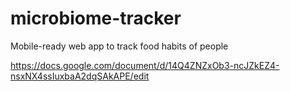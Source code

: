 microbiome-tracker
==================

Mobile-ready web app to track food habits of people

https://docs.google.com/document/d/14Q4ZNZxOb3-ncJZkEZ4-nsxNX4ssIuxbaA2dqSAkAPE/edit
